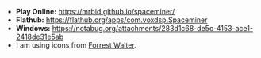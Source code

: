 * **Play Online:** https://mrbid.github.io/spaceminer/
* **Flathub:** https://flathub.org/apps/com.voxdsp.Spaceminer
* **Windows:** https://notabug.org/attachments/283d1c68-de5c-4153-ace1-2418de31e5ab
* I am using icons from [Forrest Walter](http://www.forrestwalter.com).
